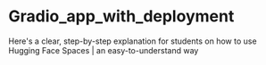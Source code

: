 # Gradio_app_with_deployment
Here's a clear, step-by-step explanation for students on how to use Hugging Face Spaces | an easy-to-understand way
